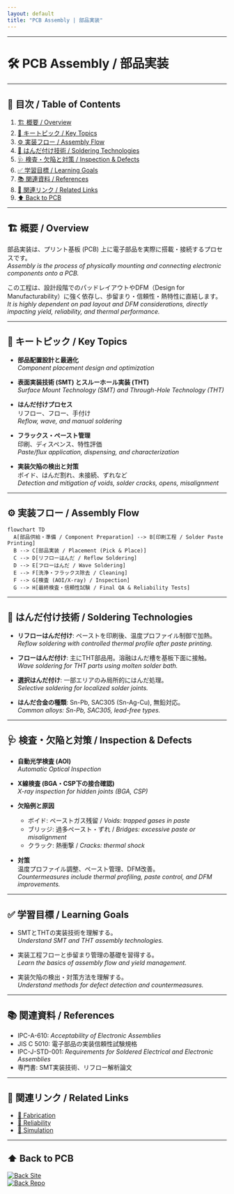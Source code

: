 ```yaml
---
layout: default
title: "PCB Assembly | 部品実装"
---
```


---

# 🛠 PCB Assembly / 部品実装

---

## 📑 目次 / Table of Contents
1. [🏗 概要 / Overview](#-概要--overview)  
2. [🔑 キートピック / Key Topics](#-キートピック--key-topics)  
3. [⚙️ 実装フロー / Assembly Flow](#️-実装フロー--assembly-flow)  
4. [🧪 はんだ付け技術 / Soldering Technologies](#-はんだ付け技術--soldering-technologies)  
5. [🩺 検査・欠陥と対策 / Inspection & Defects](#-検査欠陥と対策--inspection--defects)  
6. [✅ 学習目標 / Learning Goals](#-学習目標--learning-goals)  
7. [📚 関連資料 / References](#-関連資料--references)  
8. [🔗 関連リンク / Related Links](#-関連リンク--related-links)  
9. [⬆️ Back to PCB](#️-back-to-pcb)  

---

## 🏗 概要 / Overview
部品実装は、プリント基板 (PCB) 上に電子部品を実際に搭載・接続するプロセスです。  
*Assembly is the process of physically mounting and connecting electronic components onto a PCB.*  

この工程は、設計段階でのパッドレイアウトやDFM（Design for Manufacturability）に強く依存し、歩留まり・信頼性・熱特性に直結します。  
*It is highly dependent on pad layout and DFM considerations, directly impacting yield, reliability, and thermal performance.*  

---

## 🔑 キートピック / Key Topics
- **部品配置設計と最適化**  
  *Component placement design and optimization*  

- **表面実装技術 (SMT) とスルーホール実装 (THT)**  
  *Surface Mount Technology (SMT) and Through-Hole Technology (THT)*  

- **はんだ付けプロセス**  
  リフロー、フロー、手付け  
  *Reflow, wave, and manual soldering*  

- **フラックス・ペースト管理**  
  印刷、ディスペンス、特性評価  
  *Paste/flux application, dispensing, and characterization*  

- **実装欠陥の検出と対策**  
  ボイド、はんだ割れ、未接続、ずれなど  
  *Detection and mitigation of voids, solder cracks, opens, misalignment*  

---

## ⚙️ 実装フロー / Assembly Flow

```mermaid
flowchart TD
  A[部品供給・準備 / Component Preparation] --> B[印刷工程 / Solder Paste Printing]
  B --> C[部品実装 / Placement (Pick & Place)]
  C --> D[リフローはんだ / Reflow Soldering]
  D --> E[フローはんだ / Wave Soldering]
  E --> F[洗浄・フラックス除去 / Cleaning]
  F --> G[検査 (AOI/X-ray) / Inspection]
  G --> H[最終検査・信頼性試験 / Final QA & Reliability Tests]
```

---

## 🧪 はんだ付け技術 / Soldering Technologies
- **リフローはんだ付け**: ペーストを印刷後、温度プロファイル制御で加熱。  
  *Reflow soldering with controlled thermal profile after paste printing.*  

- **フローはんだ付け**: 主にTHT部品用。溶融はんだ槽を基板下面に接触。  
  *Wave soldering for THT parts using molten solder bath.*  

- **選択はんだ付け**: 一部エリアのみ局所的にはんだ処理。  
  *Selective soldering for localized solder joints.*  

- **はんだ合金の種類**: Sn-Pb, SAC305 (Sn-Ag-Cu), 無鉛対応。  
  *Common alloys: Sn-Pb, SAC305, lead-free types.*  

---

## 🩺 検査・欠陥と対策 / Inspection & Defects
- **自動光学検査 (AOI)**  
  *Automatic Optical Inspection*  

- **X線検査 (BGA・CSP下の接合確認)**  
  *X-ray inspection for hidden joints (BGA, CSP)*  

- **欠陥例と原因**  
  - ボイド: ペーストガス残留 / *Voids: trapped gases in paste*  
  - ブリッジ: 過多ペースト・ずれ / *Bridges: excessive paste or misalignment*  
  - クラック: 熱衝撃 / *Cracks: thermal shock*  

- **対策**  
  温度プロファイル調整、ペースト管理、DFM改善。  
  *Countermeasures include thermal profiling, paste control, and DFM improvements.*  

---

## ✅ 学習目標 / Learning Goals
- SMTとTHTの実装技術を理解する。  
  *Understand SMT and THT assembly technologies.*  

- 実装工程フローと歩留まり管理の基礎を習得する。  
  *Learn the basics of assembly flow and yield management.*  

- 実装欠陥の検出・対策方法を理解する。  
  *Understand methods for defect detection and countermeasures.*  

---

## 📚 関連資料 / References
- IPC-A-610: *Acceptability of Electronic Assemblies*  
- JIS C 5010: 電子部品の実装信頼性試験規格  
- IPC-J-STD-001: *Requirements for Soldered Electrical and Electronic Assemblies*  
- 専門書: SMT実装技術、リフロー解析論文  

---

## 🔗 関連リンク / Related Links
- [📖 Fabrication](./fabrication.md)  
- [📖 Reliability](./reliability.md)  
- [📖 Simulation](./simulation.md)  

---

## ⬆️ Back to PCB
[![Back Site](https://img.shields.io/badge/⬆️%20Back-Site-brightgreen?logo=githubpages)](https://samizo-aitl.github.io/Edusemi-Plus/Assembly-Integration/PCB/)  
[![Back Repo](https://img.shields.io/badge/⬆️%20Back-Repo-blue?logo=github)](https://github.com/Samizo-AITL/Edusemi-Plus/tree/main/Assembly-Integration/PCB)
